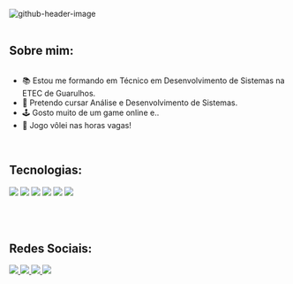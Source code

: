 ![github-header-image](https://github.com/user-attachments/assets/16e5077f-aef9-40bf-8770-1d153aea1b5d)
<br>
<br>
## Sobre mim:

<div style="display: inline-block">
<ul>
  <li>
    📚 Estou me formando em Técnico em Desenvolvimento de Sistemas na ETEC de Guarulhos.
    </li>
  <li>
          📖 Pretendo cursar Análise e Desenvolvimento de Sistemas.
    </li>
    <li>
    🕹️ Gosto muito de um game online e..
  </li>
  <li>
    🏐 Jogo vôlei nas horas vagas!
  </li>
</ul>
</div>

<br>
<br>

## Tecnologias:
<div>
  <img src="https://img.shields.io/badge/Python-14354C?style=for-the-badge&logo=python&logoColor=white"/>
  <img src="https://img.shields.io/badge/HTML5-E34F26?style=for-the-badge&logo=html5&logoColor=white"/>
  <img src="https://img.shields.io/badge/CSS3-1572B6?style=for-the-badge&logo=css3&logoColor=white"/>
  <img src="https://img.shields.io/badge/PHP-777BB4?style=for-the-badge&logo=php&logoColor=white"/>
  <img src="https://img.shields.io/badge/React_Native-20232A?style=for-the-badge&logo=react&logoColor=61DAFB"/>
  <img src="https://img.shields.io/badge/Oracle-F80000?style=for-the-badge&logo=Oracle&logoColor=white"/>
  <br>
  <br>
</div>
<br>
<br>


## Redes Sociais:
<div>
  <a href="https://www.instagram.com/niquelz_/" target="_blank"><img src="https://img.shields.io/badge/Instagram-E4405F?style=for-the-badge&logo=instagram&logoColor=white">
  <a href="https://open.spotify.com/user/nicollysz_" target="_blank"><img src="https://img.shields.io/badge/Spotify-1ED760?&style=for-the-badge&logo=spotify&logoColor=white">
  <a href="https://www.linkedin.com/in/nicolly-oliveira-482838264/" target="_blank"><img src="https://img.shields.io/badge/LinkedIn-0077B5?style=for-the-badge&logo=linkedin&logoColor=white">
  <a href="https://steamcommunity.com/id/nicotinaz/" target="_blank"><img src="https://img.shields.io/badge/Steam-000000?style=for-the-badge&logo=steam&logoColor=white">
  
</div> 
